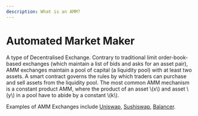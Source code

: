 ```yaml
---
description: What is an AMM?
---
```


# Automated Market Maker

A type of Decentralised Exchange. Contrary to traditional limit order-book-based exchanges \(which maintain a list of bids and asks for an asset pair\), AMM exchanges maintain a pool of capital \(a liquidity pool\) with at least two assets. A smart contract governs the rules by which traders can purchase and sell assets from the liquidity pool. The most common AMM mechanism is a constant product AMM, where the product of an asset \\(x\\) and asset \\(y\\) in a pool have to abide by a constant \\(k\\).

Examples of AMM Exchanges include [Uniswap](https://uniswap.org/), [Sushiswap](https://sushi.com/), [Balancer](https://balancer.exchange/#/swap).

